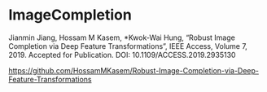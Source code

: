 # ImageCompletion
Jianmin Jiang, Hossam M Kasem, *Kwok-Wai Hung, “Robust Image Completion via Deep Feature Transformations”, IEEE Access, Volume 7, 2019. Accepted for Publication.  DOI: 10.1109/ACCESS.2019.2935130

https://github.com/HossamMKasem/Robust-Image-Completion-via-Deep-Feature-Transformations
